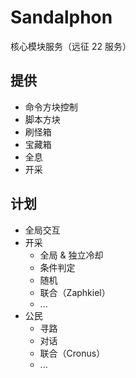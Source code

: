# Sandalphon
核心模块服务（远征 22 服务）

## 提供
+ 命令方块控制
+ 脚本方块
+ 刷怪箱
+ 宝藏箱
+ 全息
+ 开采

## 计划
+ 全局交互
+ 开采
  + 全局 & 独立冷却
  + 条件判定
  + 随机
  + 联合（Zaphkiel）
  + ...
+ 公民
  + 寻路
  + 对话
  + 联合（Cronus）
  + ...